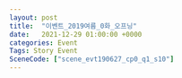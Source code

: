 ```yaml
---
layout: post
title:  "이벤트_2019여름_0화_오프닝"
date:   2021-12-29 01:00:00 +0000
categories: Event
Tags: Story Event
SceneCode: ["scene_evt190627_cp0_q1_s10"]
---
```

